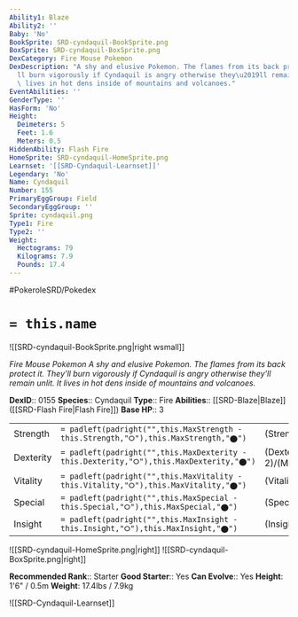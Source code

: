 ```yaml
---
Ability1: Blaze
Ability2: ''
Baby: 'No'
BookSprite: SRD-cyndaquil-BookSprite.png
BoxSprite: SRD-cyndaquil-BoxSprite.png
DexCategory: Fire Mouse Pokemon
DexDescription: "A shy and elusive Pokemon. The flames from its back protect it. They\u2019\
  ll burn vigorously if Cyndaquil is angry otherwise they\u2019ll remain unlit. It\
  \ lives in hot dens inside of mountains and volcanoes."
EventAbilities: ''
GenderType: ''
HasForm: 'No'
Height:
  Deimeters: 5
  Feet: 1.6
  Meters: 0.5
HiddenAbility: Flash Fire
HomeSprite: SRD-cyndaquil-HomeSprite.png
Learnset: '[[SRD-Cyndaquil-Learnset]]'
Legendary: 'No'
Name: Cyndaquil
Number: 155
PrimaryEggGroup: Field
SecondaryEggGroup: ''
Sprite: cyndaquil.png
Type1: Fire
Type2: ''
Weight:
  Hectograms: 79
  Kilograms: 7.9
  Pounds: 17.4
---
```


#PokeroleSRD/Pokedex

# `= this.name`

![[SRD-cyndaquil-BookSprite.png|right wsmall]]

*Fire Mouse Pokemon*
*A shy and elusive Pokemon. The flames from its back protect it. They’ll burn vigorously if Cyndaquil is angry otherwise they’ll remain unlit. It lives in hot dens inside of mountains and volcanoes.*

**DexID**:: 0155
**Species**:: Cyndaquil
**Type**:: Fire
**Abilities**:: [[SRD-Blaze|Blaze]] ([[SRD-Flash Fire|Flash Fire]])
**Base HP**:: 3

|           |                                                                                        |                                          |
| --------- | -------------------------------------------------------------------------------------- | ---------------------------------------- |
| Strength  | `= padleft(padright("",this.MaxStrength - this.Strength,"⭘"),this.MaxStrength,"⬤")`    | (Strength::2)/(MaxStrength::4)   |
| Dexterity | `= padleft(padright("",this.MaxDexterity - this.Dexterity,"⭘"),this.MaxDexterity,"⬤")` | (Dexterity:: 2)/(MaxDexterity::4) |
| Vitality  | `= padleft(padright("",this.MaxVitality - this.Vitality,"⭘"),this.MaxVitality,"⬤")`    | (Vitality::1)/(MaxVitality::3)   |
| Special   | `= padleft(padright("",this.MaxSpecial - this.Special,"⭘"),this.MaxSpecial,"⬤")`       | (Special::2)/(MaxSpecial::4)     |
| Insight   | `= padleft(padright("",this.MaxInsight - this.Insight,"⭘"),this.MaxInsight,"⬤")`       | (Insight::2)/(MaxInsight::4)     |

![[SRD-cyndaquil-HomeSprite.png|right]]
![[SRD-cyndaquil-BoxSprite.png|right]]

**Recommended Rank**:: Starter
**Good Starter**:: Yes
**Can Evolve**:: Yes
**Height**: 1'6" / 0.5m
**Weight**: 17.4lbs / 7.9kg

![[SRD-Cyndaquil-Learnset]]